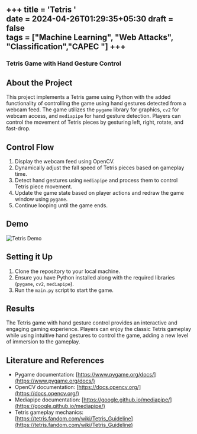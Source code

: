 +++
title = 'Tetris '    
date = 2024-04-26T01:29:35+05:30
draft = false   
tags = ["Machine Learning", "Web Attacks", "Classification","CAPEC "]
+++ 
---

### Tetris Game with Hand Gesture Control

## About the Project
This project implements a Tetris game using Python with the added functionality of controlling the game using hand gestures detected from a webcam feed. The game utilizes the `pygame` library for graphics, `cv2` for webcam access, and `mediapipe` for hand gesture detection. Players can control the movement of Tetris pieces by gesturing left, right, rotate, and fast-drop.

## Control Flow
1. Display the webcam feed using OpenCV.
2. Dynamically adjust the fall speed of Tetris pieces based on gameplay time.
3. Detect hand gestures using `mediapipe` and process them to control Tetris piece movement.
4. Update the game state based on player actions and redraw the game window using `pygame`.
5. Continue looping until the game ends.

## Demo
![Tetris Demo](https://github.com/pritpalcodes/tetris_using_opencv/assets/90276050/e0975bc0-a96c-45bc-8603-b9a25fd69f48)

## Setting it Up
1. Clone the repository to your local machine.
2. Ensure you have Python installed along with the required libraries (`pygame`, `cv2`, `mediapipe`).
3. Run the `main.py` script to start the game.

## Results
The Tetris game with hand gesture control provides an interactive and engaging gaming experience. Players can enjoy the classic Tetris gameplay while using intuitive hand gestures to control the game, adding a new level of immersion to the gameplay.

## Literature and References
- Pygame documentation: [https://www.pygame.org/docs/](https://www.pygame.org/docs/)
- OpenCV documentation: [https://docs.opencv.org/](https://docs.opencv.org/)
- Mediapipe documentation: [https://google.github.io/mediapipe/](https://google.github.io/mediapipe/)
- Tetris gameplay mechanics: [https://tetris.fandom.com/wiki/Tetris_Guideline](https://tetris.fandom.com/wiki/Tetris_Guideline)